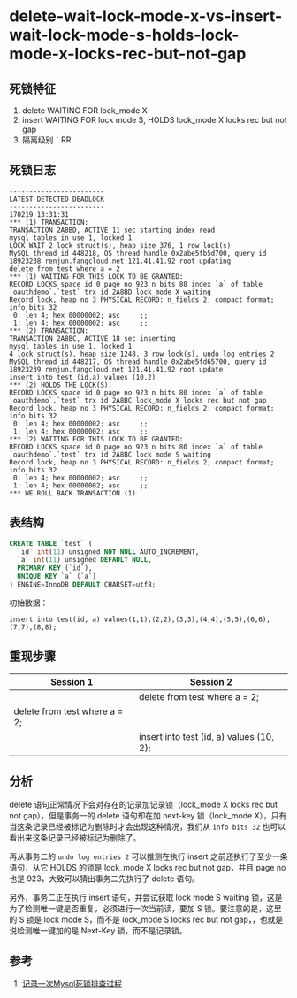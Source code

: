 delete-wait-lock-mode-x-vs-insert-wait-lock-mode-s-holds-lock-mode-x-locks-rec-but-not-gap
===

## 死锁特征

1. delete WAITING FOR lock_mode X
2. insert WAITING FOR lock mode S, HOLDS lock_mode X locks rec but not gap
3. 隔离级别：RR

## 死锁日志

```
------------------------
LATEST DETECTED DEADLOCK
------------------------
170219 13:31:31
*** (1) TRANSACTION:
TRANSACTION 2A8BD, ACTIVE 11 sec starting index read
mysql tables in use 1, locked 1
LOCK WAIT 2 lock struct(s), heap size 376, 1 row lock(s)
MySQL thread id 448218, OS thread handle 0x2abe5fb5d700, query id 18923238 renjun.fangcloud.net 121.41.41.92 root updating
delete from test where a = 2
*** (1) WAITING FOR THIS LOCK TO BE GRANTED:
RECORD LOCKS space id 0 page no 923 n bits 80 index `a` of table `oauthdemo`.`test` trx id 2A8BD lock_mode X waiting
Record lock, heap no 3 PHYSICAL RECORD: n_fields 2; compact format; info bits 32
 0: len 4; hex 00000002; asc     ;;
 1: len 4; hex 00000002; asc     ;;
*** (2) TRANSACTION:
TRANSACTION 2A8BC, ACTIVE 18 sec inserting
mysql tables in use 1, locked 1
4 lock struct(s), heap size 1248, 3 row lock(s), undo log entries 2
MySQL thread id 448217, OS thread handle 0x2abe5fd65700, query id 18923239 renjun.fangcloud.net 121.41.41.92 root update
insert into test (id,a) values (10,2)
*** (2) HOLDS THE LOCK(S):
RECORD LOCKS space id 0 page no 923 n bits 80 index `a` of table `oauthdemo`.`test` trx id 2A8BC lock_mode X locks rec but not gap
Record lock, heap no 3 PHYSICAL RECORD: n_fields 2; compact format; info bits 32
 0: len 4; hex 00000002; asc     ;;
 1: len 4; hex 00000002; asc     ;;
*** (2) WAITING FOR THIS LOCK TO BE GRANTED:
RECORD LOCKS space id 0 page no 923 n bits 80 index `a` of table `oauthdemo`.`test` trx id 2A8BC lock mode S waiting
Record lock, heap no 3 PHYSICAL RECORD: n_fields 2; compact format; info bits 32
 0: len 4; hex 00000002; asc     ;;
 1: len 4; hex 00000002; asc     ;;
*** WE ROLL BACK TRANSACTION (1)
```

## 表结构

```sql
CREATE TABLE `test` (
  `id` int(11) unsigned NOT NULL AUTO_INCREMENT,
  `a` int(11) unsigned DEFAULT NULL,
  PRIMARY KEY (`id`),
  UNIQUE KEY `a` (`a`)
) ENGINE=InnoDB DEFAULT CHARSET=utf8;
```

初始数据：

```
insert into test(id, a) values(1,1),(2,2),(3,3),(4,4),(5,5),(6,6),(7,7),(8,8);
```

## 重现步骤

| Session 1 | Session 2 |
| --------- | --------- |
||delete from test where a = 2;|
|delete from test where a = 2; ||
||insert into test (id, a) values (10, 2);|

## 分析

delete 语句正常情况下会对存在的记录加记录锁（lock_mode X locks rec but not gap），但是事务一的 delete 语句却在加 next-key 锁（lock_mode X），只有当这条记录已经被标记为删除时才会出现这种情况，我们从 `info bits 32` 也可以看出来这条记录已经被标记为删除了。

再从事务二的 `undo log entries 2` 可以推测在执行 insert 之前还执行了至少一条语句，从它 HOLDS 的锁是 lock_mode X locks rec but not gap，并且 page no 也是 923，大致可以猜出事务二先执行了 delete 语句。

另外，事务二正在执行 insert 语句，并尝试获取 lock mode S waiting 锁，这是为了检测唯一键是否重复，必须进行一次当前读，要加 S 锁。要注意的是，这里的 S 锁是 lock mode S，而不是 lock_mode S locks rec but not gap，，也就是说检测唯一键加的是 Next-Key 锁，而不是记录锁。

## 参考

1. [记录一次Mysql死锁排查过程](http://www.kissyu.org/2017/02/19/%E8%AE%B0%E5%BD%95%E4%B8%80%E6%AC%A1Mysql%E6%AD%BB%E9%94%81%E6%8E%92%E6%9F%A5%E8%BF%87%E7%A8%8B/)
